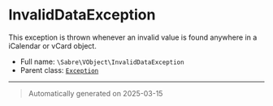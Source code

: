 
# InvalidDataException

This exception is thrown whenever an invalid value is found anywhere in a
iCalendar or vCard object.



* Full name: `\Sabre\VObject\InvalidDataException`
* Parent class: [`Exception`](../../Exception.md)






***
> Automatically generated on 2025-03-15
